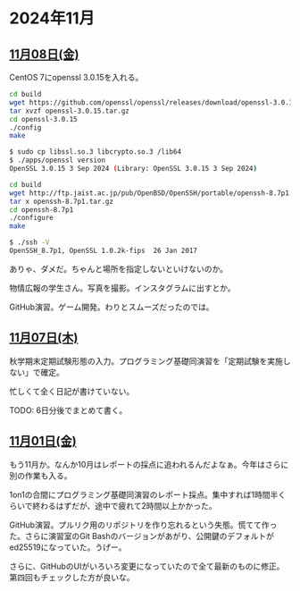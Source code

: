 # 2024年11月

## [11月08日(金)](#08) <a id="08"></a>

CentOS 7にopenssl 3.0.15を入れる。

```sh
cd build
wget https://github.com/openssl/openssl/releases/download/openssl-3.0.15/openssl-3.0.15.tar.gz
tar xvzf openssl-3.0.15.tar.gz 
cd openssl-3.0.15
./config
make
```

```sh
$ sudo cp libssl.so.3 libcrypto.so.3 /lib64
$ ./apps/openssl version
OpenSSL 3.0.15 3 Sep 2024 (Library: OpenSSL 3.0.15 3 Sep 2024)
```

```sh
cd build
wget http://ftp.jaist.ac.jp/pub/OpenBSD/OpenSSH/portable/openssh-8.7p1.tar.gz
tar x openssh-8.7p1.tar.gz
cd openssh-8.7p1
./configure
make
```

```sh
$ ./ssh -V
OpenSSH_8.7p1, OpenSSL 1.0.2k-fips  26 Jan 2017
```

ありゃ、ダメだ。ちゃんと場所を指定しないといけないのか。

物情広報の学生さん。写真を撮影。インスタグラムに出すとか。

GitHub演習。ゲーム開発。わりとスムーズだったのでは。

## [11月07日(木)](#07) <a id="07"></a>

秋学期末定期試験形態の入力。プログラミング基礎同演習を「定期試験を実施しない」で確定。

忙しくて全く日記が書けていない。

TODO: 6日分後でまとめて書く。

## [11月01日(金)](#01) <a id="01"></a>

もう11月か。なんか10月はレポートの採点に追われるんだよなぁ。今年はさらに別の作業も入る。

1on1の合間にプログラミング基礎同演習のレポート採点。集中すれば1時間半くらいで終わるはずだが、途中で疲れて2時間以上かかった。

GitHub演習。プルリク用のリポジトリを作り忘れるという失態。慌てて作った。さらに演習室のGit Bashのバージョンがあがり、公開鍵のデフォルトがed25519になっていた。うげー。

さらに、GitHubのUIがいろいろ変更になっていたので全て最新のものに修正。第四回もチェックした方が良いな。

